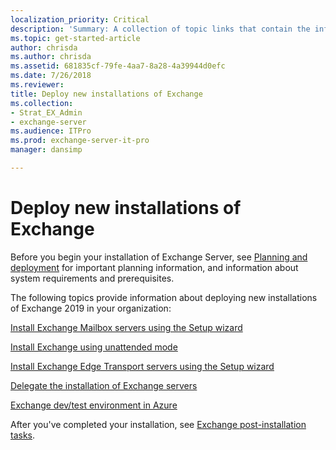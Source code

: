 ```yaml
---
localization_priority: Critical
description: 'Summary: A collection of topic links that contain the information that you need to install Exchange 2016 or Exchange 2019 in various scenarios.'
ms.topic: get-started-article
author: chrisda
ms.author: chrisda
ms.assetid: 681835cf-79fe-4aa7-8a28-4a39944d0efc
ms.date: 7/26/2018
ms.reviewer: 
title: Deploy new installations of Exchange
ms.collection:
- Strat_EX_Admin
- exchange-server
ms.audience: ITPro
ms.prod: exchange-server-it-pro
manager: dansimp

---
```


# Deploy new installations of Exchange

Before you begin your installation of Exchange Server, see [Planning and deployment](../../plan-and-deploy/plan-and-deploy.md) for important planning information, and information about system requirements and prerequisites.

The following topics provide information about deploying new installations of Exchange 2019 in your organization:

[Install Exchange Mailbox servers using the Setup wizard](install-mailbox-role.md)

[Install Exchange using unattended mode](unattended-installs.md)

[Install Exchange Edge Transport servers using the Setup wizard](install-edge-transport-role.md)

[Delegate the installation of Exchange servers](delegate-installations.md)

[Exchange dev/test environment in Azure](create-azure-test-environments.md)

After you've completed your installation, see [Exchange post-installation tasks](../../plan-and-deploy/post-installation-tasks/post-installation-tasks.md).

